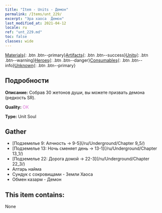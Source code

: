 ```yaml
---
title: "Item - Units - Демон"
permalink: /Items/unt_229/
excerpt: "Эра хаоса  Демон"
last_modified_at: 2021-04-12
locale: ru
ref: "unt_229.md"
toc: false
classes: wide
---
```

 [Materials](/ru/Items/){: .btn .btn--primary}[Artifacts](/ru/Items/Artifacts/){: .btn .btn--success}[Units](/ru/Items/Units/){: .btn .btn--warning}[Heroes](/ru/Items/Heroes/){: .btn .btn--danger}[Consumables](/ru/Items/Consumables/){: .btn .btn--info}[Unknown](/ru/Items/Unknown/){: .btn .btn--primary}

## Подробности
 **Описание:** Собрав 30 жетонов души, вы можете призвать демона (редкость SR).

 **Quality:** <span style="color: #DA70D6">OK</span>

 **Type:** Unit Soul

## Gather

*    [Подземелье 9: Алчность -> 9-5](/ru/Underground/Chapter 9_5/) 
*    [Подземелье 13: Ночь сменяет день -> 13-1](/ru/Underground/Chapter 13_1/) 
*    [Подземелье 22: Дорога домой -> 22-3](/ru/Underground/Chapter 22_3/) 
*    Алтарь найма 
*    Сундук с сокровищами - Земли Хаоса 
*    Обмен казарм - Демон 

## This item contains:

  None

